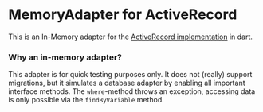 MemoryAdapter for ActiveRecord
============
This is an In-Memory adapter for the [ActiveRecord implementation](https://github.com/Adracus/ActiveRecord)
in dart.

### Why an in-memory adapter?
This adapter is for quick testing purposes only. It does not (really) support
migrations, but it simulates a database adapter by enabling all important
interface methods. The `where`-method throws an exception, accessing data
is only possible via the `findByVariable` method.